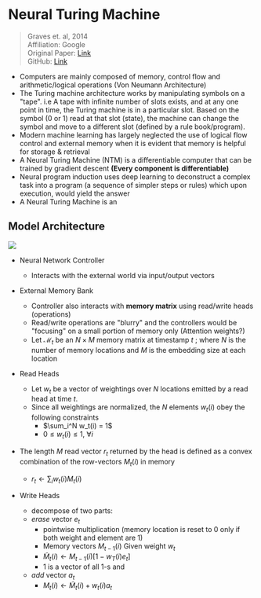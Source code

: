 # Neural Turing Machine

> Graves et. al, 2014  
> Affiliation: Google  
> Original Paper: [Link](https://arxiv.org/abs/1410.5401)  
> GitHub: [Link](https://github.com/MarkPKCollier/NeuralTuringMachine)

- Computers are mainly composed of memory, control flow and arithmetic/logical operations (Von Neumann Architecture)
- The Turing machine architecture works by manipulating  symbols on a "tape". i.e A tape with infinite number of slots exists, and at any one point in time, the Turing machine is in a particular slot. Based on the symbol (0 or 1) read at that slot (state), the machine can change the symbol and move to a different slot (defined by a rule book/program).
- Modern machine learning has largely neglected the use of logical flow control and external memory when it is evident that memory is helpful for storage & retrieval
- A Neural Turing Machine (NTM) is a differentiable computer that can be trained by gradient descent **(Every component is differentiable)**
- Neural program induction uses deep learning to deconstruct a complex task into a program (a sequence of simpler steps or rules) which upon execution, would yield the answer
- A Neural Turing Machine is an

## Model Architecture

![](https://i.imgur.com/HQLydeS.png)

- Neural Network Controller
  - Interacts with the external world via input/output vectors
- External Memory Bank 
  - Controller also interacts with **memory matrix** using read/write heads (operations)
  - Read/write operations are "blurry" and the controllers would be "focusing" on a small portion of memory only (Attention weights?)
  - Let $\mathcal{M}_t$ be an $N \times M$ memory matrix at timestamp $t$ ; where $N$ is the number of memory locations and $M$ is the embedding size at each location    

- Read Heads
  - Let $w_t$ be a vector of weightings over $N$ locations emitted by a read head at time $t$. 
  - Since all weightings are normalized, the $N$ elements $w_t(i)$ obey the following constraints
    - $\sum_i^N w_t(i) = 1$
    - $0 \leq w_t(i) \leq 1, \ \forall i$
- The length $M$ read vector $r_t$ returned by the head is defined as a convex combination of the row-vectors $M_t(i)$ in memory
  - $r_t \gets \sum_iw_t(i)M_t(i)$
  
- Write Heads
  - decompose of two parts: 
  - *erase* vector $e_t$
    - pointwise multiplication (memory location is reset to 0 only if both weight and element are 1)
    - Memory vectors $M_{t-1}(i)$ Given weight $w_t$
    - $\tilde{M}_t(i) \gets M_{t-1}(i)[1-w_T(i)e_t]$
    - $1$ is a vector of all 1-s and 
  - *add* vector $a_t$
    - $M_t(i) \gets \tilde{M}_t(i)+w_t(i)a_t$